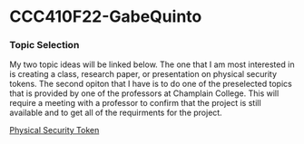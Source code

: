 # CCC410F22-GabeQuinto

### Topic Selection

My two topic ideas will be linked below. The one that I am most interested in is creating a class, research paper, or presentation on physical security tokens. The second opiton that I have is to do one of the preselected topics that is provided by one of the professors at Champlain College. This will require a meeting with a professor to confirm that the project is still available and to get all of the requirments for the project.

[Physical Security Token]()
